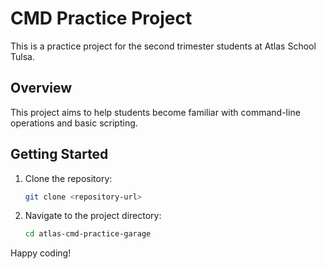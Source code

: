 # CMD Practice Project

This is a practice project for the second trimester students at Atlas School Tulsa.

## Overview

This project aims to help students become familiar with command-line operations and basic scripting.

## Getting Started

1. Clone the repository:

    ```sh
    git clone <repository-url>
    ```

2. Navigate to the project directory:

    ```sh
    cd atlas-cmd-practice-garage
    ```

Happy coding!

